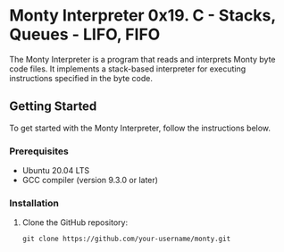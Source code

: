 # Monty Interpreter  0x19. C - Stacks, Queues - LIFO, FIFO

The Monty Interpreter is a program that reads and interprets Monty byte code files. It implements a stack-based interpreter for executing instructions specified in the byte code.

## Getting Started

To get started with the Monty Interpreter, follow the instructions below.

### Prerequisites

- Ubuntu 20.04 LTS
- GCC compiler (version 9.3.0 or later)

### Installation

1. Clone the GitHub repository:

   ```shell
   git clone https://github.com/your-username/monty.git
